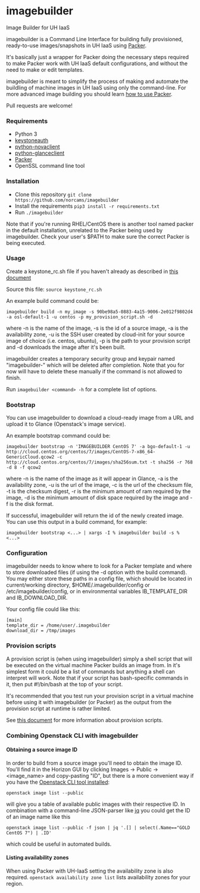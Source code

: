 # imagebuilder

Image Builder for UH IaaS

imagebuilder is a Command Line Interface for building fully provisioned,
ready-to-use images/snapshots in UH IaaS using [Packer](https://packer.io).

It's basically just a wrapper for Packer doing the necessary steps required to
make Packer work with UH IaaS default configurations, and without the need to
make or edit templates.

imagebuilder is meant to simplify the process of making and automate the
buildling of machine images in UH IaaS using only the command-line. For more
advanced image building you should learn [how to use
Packer](https://www.packer.io/docs/).

Pull requests are welcome!

### Requirements
* Python 3
* [keystoneauth](https://github.com/openstack/keystoneauth)
* [python-novaclient](https://github.com/openstack/python-novaclient)
* [python-glanceclient](https://github.com/openstack/python-glanceclient)
* [Packer](https://packer.io)
* OpenSSL command line tool


### Installation
- Clone this repository `git clone https://github.com/norcams/imagebuilder`
- Install the requirements `pip3 install -r requirements.txt`
- Run `./imagebuilder`

Note that if you're running RHEL/CentOS there is another tool named packer in
the default installation, unrelated to the Packer being used by imagebuilder.
Check your user's $PATH to make sure the correct Packer is being executed.

### Usage
Create a keystone_rc.sh file if you haven't already as described in
[this document](http://docs.uh-iaas.no/en/latest/api.html)

Source this file: `source keystone_rc.sh`

An example build command could be:

`imagebuilder build -n my_image -s 90be98a5-0883-4a15-9006-2e012f9802d4 -a osl-default-1 -u centos -p my_provision_script.sh -d`

where -n is the name of the image, -s is the id of a source image, -a is
the availability zone, -u is the SSH user created by cloud-init for your source
image of choice (i.e. centos, ubuntu), -p is the path to your provision script
and -d downloads the image after it's been built. 

imagebuilder creates a temporary security group and keypair named
"imagebuilder-<UUID>" which will be deleted after completion. Note that you for
now will have to delete these manually if the command is not allowed to finish. 

Run `imagebuilder <command> -h` for a complete list of options. 

### Bootstrap

You can use imagebuilder to download a cloud-ready image from a URL and upload
it to Glance (Openstack's image service).

An example bootstrap command could be:

`imagebuilder bootstrap -n 'IMAGEBUILDER CentOS 7' -a bgo-default-1 -u http://cloud.centos.org/centos/7/images/CentOS-7-x86_64-GenericCloud.qcow2 -c http://cloud.centos.org/centos/7/images/sha256sum.txt -t sha256 -r 768 -d 8 -f qcow2` 

where -n is the name of the image as it will appear in Glance, -a is the
availability zone, -u is the url of the image, -c is the url of the checksum
file, -t is the checksum digest, -r is the minimum amount of ram required by the
image, -d is the minimum amount of disk space required by the image and -f is
the disk format.

If successful, imagebuilder will return the id of the newly created image. You
can use this output in a build command, for example: 

`imagebuilder bootstrap <...> | xargs -I % imagebuilder build -s % <...>`

### Configuration
imagebuilder needs to know where to look for a Packer template and where to
store downloaded files (if using the -d option with the build command). You may
either store these paths in a config file, which should be located in
current/working directory, $HOME/.imagebuilder/config or
/etc/imagebuilder/config, or in environmental variables IB_TEMPLATE_DIR and
IB_DOWNLOAD_DIR.

Your config file could like this:

```
[main]
template_dir = /home/user/.imagebuilder
download_dir = /tmp/images
```

### Provision scripts
A provision script is (when using imagebuilder) simply a shell script that will
be executed on the virtual machine Packer builds an image from. In it's simplest
form it could be a list of commands but anything a shell can interpret will
work. Note that if your script has bash-specific commands in it, then put #!/bin/bash 
at the top of your script.

It's recommended that you test run your provision script in a virtual machine
before using it with imagebuilder (or Packer) as the output from the provision
script at runtime is rather limited.

See [this document](https://www.packer.io/docs/provisioners/shell.html) for more
information about provision scripts.

### Combining Openstack CLI with imagebuilder

#### Obtaining a source image ID

In order to build from a source image you'll need to obtain the image ID. You'll
find it in the Horizon GUI by clicking Images -> Public -> <image_name> and
copy-pasting "ID", but there is a more convenient way if you have the [Openstack
CLI tool
installed](http://docs.uh-iaas.no/en/latest/api.html#openstack-command-line-interface-cli):

`openstack image list --public`

will give you a table of available public images with their respective ID. In
combination with a command-line JSON-parser like
[jq](https://stedolan.github.io/jq) you could get the ID of an image name like
this

`openstack image list --public -f json | jq '.[] | select(.Name=="GOLD CentOS 7") | .ID'`

which could be useful in automated builds.

#### Listing availability zones

When using Packer with UH-IaaS setting the availability zone is also required.
`openstack availability zone list` lists availability zones for your region.
